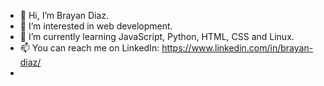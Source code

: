 - 👋 Hi, I’m Brayan Diaz.
- 👀 I’m interested in web development.
- 🌱 I’m currently learning JavaScript, Python, HTML, CSS and Linux.
- 📫 You can reach me on LinkedIn: https://www.linkedin.com/in/brayan-diaz/
- <!--- - 💞️ I’m looking to collaborate on ... --->



<!---
MrDarthHub/MrDarthHub is a ✨ special ✨ repository because its `README.md` (this file) appears on your GitHub profile.
You can click the Preview link to take a look at your changes.
--->
